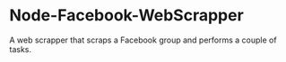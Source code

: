 # Node-Facebook-WebScrapper
A web scrapper that scraps a Facebook group and performs a couple of tasks.
